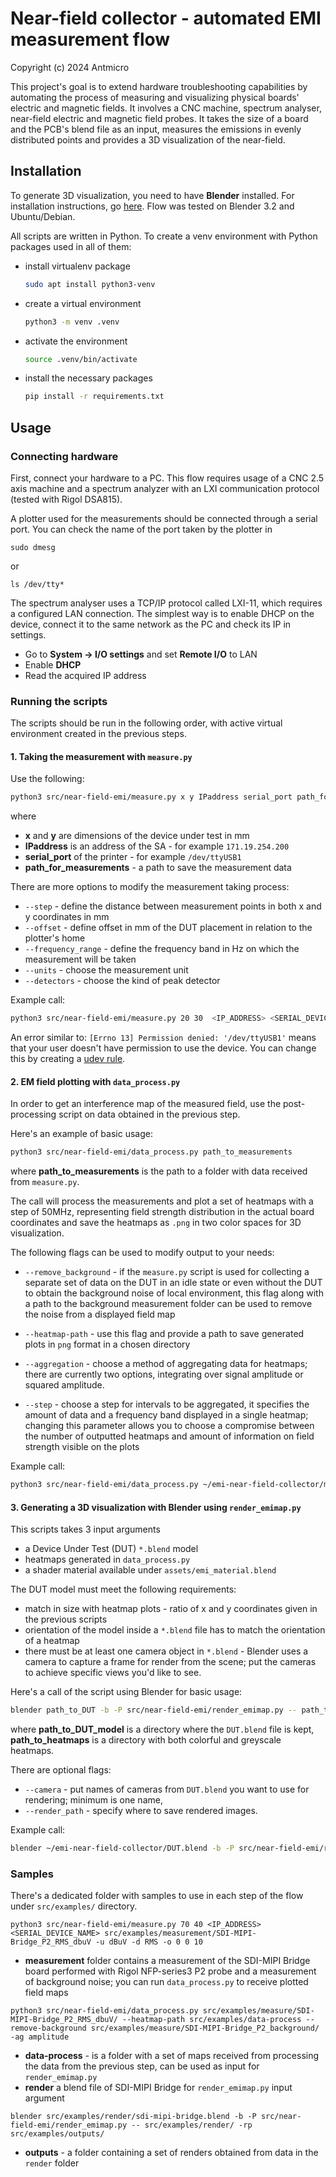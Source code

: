 # Near-field collector - automated EMI measurement flow

Copyright (c) 2024 Antmicro

This project's goal is to extend hardware troubleshooting capabilities by automating the process of measuring and visualizing physical boards' electric and magnetic fields. It involves a CNC machine, spectrum analyser, near-field electric and magnetic field probes. It takes the size of a board and the PCB's blend file as an input, measures the emissions in evenly distributed points and provides a 3D visualization of the near-field. 

## Installation 

To generate 3D visualization, you need to have **Blender** installed. For installation instructions, go [here](https://docs.blender.org/manual/en/latest/getting_started/installing/index.html). Flow was tested on Blender 3.2 and Ubuntu/Debian. 

All scripts are written in Python. To create a venv environment with Python packages used in all of them: 

* install virtualenv package 
    
    ```bash
    sudo apt install python3-venv
    ```
* create a virtual environment
    
    ```bash
    python3 -m venv .venv
    ```
* activate the environment 
    
    ```bash
    source .venv/bin/activate
    ```
* install the necessary packages
    
    ```bash
    pip install -r requirements.txt
    ```

## Usage 

### Connecting hardware 

First, connect your hardware to a PC. This flow requires usage of a CNC 2.5 axis machine and a spectrum analyzer with an LXI communication protocol (tested with Rigol DSA815). 

A plotter used for the measurements should be connected through a serial port. You can check the name of the port taken by the plotter in 

```
sudo dmesg 
```
or 
```
ls /dev/tty*
```

The spectrum analyser uses a TCP/IP protocol called LXI-11, which requires a configured LAN connection. 
The simplest way is to enable DHCP on the device, connect it to the same network as the PC and check its IP in settings.
* Go to **System -> I/O settings** and set **Remote I/O** to LAN
* Enable **DHCP**
* Read the acquired IP address

### Running the scripts 

The scripts should be run in the following order, with active virtual environment created in the previous steps. 

#### 1. Taking the measurement with `measure.py`

Use the following:

```bash
python3 src/near-field-emi/measure.py x y IPaddress serial_port path_for_measurements
```
where
* **x** and **y** are dimensions of the device under test in mm
* **IPaddress** is an address of the SA - for example `171.19.254.200`
* **serial_port** of the printer - for example `/dev/ttyUSB1`
* **path_for_measurements** - a path to save the measurement data

There are more options to modify the measurement taking process: 
* `--step` - define the distance between measurement points in both x and y coordinates in mm
* `--offset` - define offset in mm of the DUT placement in relation to the plotter's home 
* `--frequency_range` - define the frequency band in Hz on which the measurement will be taken
* `--units` - choose the measurement unit
* `--detectors` - choose the kind of peak detector

Example call:

```bash
python3 src/near-field-emi/measure.py 20 30  <IP_ADDRESS> <SERIAL_DEVICE_NAME> ~/emi-near-field-collector/measurements --offset 0 0 5 --step 10 10 --frequency_range 100000000 400000000
```

An error similar to:
`[Errno 13] Permission denied: '/dev/ttyUSB1'`
means that your user doesn't have permission to use the device. You can change this by creating a [udev rule](https://wiki.archlinux.org/title/udev).

#### 2. EM field plotting with `data_process.py`

In order to get an interference map of the measured field, use the post-processing script on data obtained in the previous step. 

Here's an example of basic usage: 

```bash
python3 src/near-field-emi/data_process.py path_to_measurements
```
where **path_to_measurements** is the path to a folder with data received from `measure.py`. 

The call will process the measurements and plot a set of heatmaps with a step of 50MHz, representing field strength distribution in the actual board coordinates and save the heatmaps as `.png` in two color spaces for 3D visualization. 

The following flags can be used to modify output to your needs: 

* `--remove_background` - if the `measure.py` script is used for collecting a separate set of data on the DUT in an idle state or even without the DUT to obtain the background noise of local environment, this flag along with a path to the background measurement folder can be used to remove the noise from a displayed field map

* `--heatmap-path` - use this flag and provide a path to save generated plots in `png` format in a chosen directory

* `--aggregation` - choose a method of aggregating data for heatmaps; there are currently two options, integrating over signal amplitude or squared amplitude. 

* `--step` - choose a step for intervals to be aggregated, it specifies the amount of data and a frequency band displayed in a single heatmap; changing this parameter allows you to choose a compromise between the number of outputted heatmaps and amount of information on field strength visible on the plots

Example call:

```bash
python3 src/near-field-emi/data_process.py ~/emi-near-field-collector/measurements/DUT_ON/ --heatmap-path ~/emi-near-field-collector/heatmaps --remove-background ~/emi-near-field-collector/measurements/DUT_IDLE/ -ag amplitude --step 40000000.0
```

#### 3. Generating a 3D visualization with Blender using `render_emimap.py`

This scripts takes 3 input arguments 

* a Device Under Test (DUT) `*.blend` model
* heatmaps generated in `data_process.py`
* a shader material available under `assets/emi_material.blend`

The DUT model must meet the following requirements: 

* match in size with heatmap plots - ratio of x and y coordinates given in the previous scripts 
* orientation of the model inside a `*.blend` file has to match the orientation of a heatmap
* there must be at least one camera object in `*.blend` - Blender uses a camera to capture a frame for render from the scene; put the cameras to achieve specific views you'd like to see.

Here's a call of the script using Blender for basic usage: 
```bash
blender path_to_DUT -b -P src/near-field-emi/render_emimap.py -- path_to_heatmaps
```
where **path_to_DUT_model** is a directory where the `DUT.blend` file is kept, **path_to_heatmaps** is a directory with both colorful and greyscale heatmaps. 

There are optional flags: 
* `--camera` - put names of cameras from `DUT.blend` you want to use for rendering; minimum is one name,
* `--render_path` - specify where to save rendered images. 

Example call: 

```bash
blender ~/emi-near-field-collector/DUT.blend -b -P src/near-field-emi/render_emimap.py -- ~/emi-near-field-collector/heatmaps --render_path ~/emi-near-field-collector/renders --camera Camera_view1
```

### Samples 

There's a dedicated folder with samples to use in each step of the flow under `src/examples/` directory. 

```
python3 src/near-field-emi/measure.py 70 40 <IP_ADDRESS> <SERIAL_DEVICE_NAME> src/examples/measurement/SDI-MIPI-Bridge_P2_RMS_dbuV -u dBuV -d RMS -o 0 0 10
```

* **measurement** folder contains a measurement of the SDI-MIPI Bridge board performed with Rigol NFP-series3 P2 probe and a measurement of background noise; you can run `data_process.py` to receive plotted field maps


```
python3 src/near-field-emi/data_process.py src/examples/measure/SDI-MIPI-Bridge_P2_RMS_dbuV/ --heatmap-path src/examples/data-process --remove-background src/examples/measure/SDI-MIPI-Bridge_P2_background/ -ag amplitude
```
* **data-process** - is a folder with a set of maps received from processing the data from the previous step, can be used as input for `render_emimap.py`
* **render**  a blend file of SDI-MIPI Bridge for `render_emimap.py` input argument

```
blender src/examples/render/sdi-mipi-bridge.blend -b -P src/near-field-emi/render_emimap.py -- src/examples/render/ -rp src/examples/outputs/
```

* **outputs** - a folder containing a set of renders obtained from data in the `render` folder
